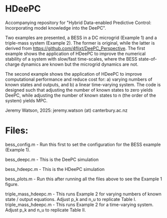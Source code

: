 # HDeePC
Accompanying repository for "Hybrid Data-enabled Predictive Control: Incorporating model knowledge into the DeePC".

Two examples are presented, a BESS in a DC microgrid (Example 1) and a triple-mass system (Example 2).
The former is original, while the latter is derived from https://github.com/4flixt/DeePC_Perspective. 
The first example shows the application of HDeePC to improve the numerical stability of a system with slow/fast time-scales,
where the BESS state-of-charge dynamics are known but the microgrid dynamics are not. 

The second example shows the application of HDeePC to improve computational performance and reduce cost for: 
a) varying numbers of known states and outputs, and b) a linear time-varying system. 
The code is designed such that adjusting the number of known states to zero yields DeePC, while adjusting the number of known states to n (the order of the system) yields MPC.

Jeremy Watson, 2025: jeremy.watson (at) canterbury.ac.nz

# Files:
bess_config.m -  Run this first to set the configuration for the BESS example (Example 1).

bess_deepc.m  -  This is the DeePC simulation

bess_hdeepc.m -  This is the HDeePC simulation

bess_plots.m  -  Run this after running all the files above to see the Example 1 figure. 

triple_mass_hdeepc.m - This runs Example 2 for varying numbers of known state / output equations. Adjust p_k and n_u to replicate Table I. 
triple_mass_hdeepc.m - This runs Example 2 for a time-varying system. Adjust p_k and n_u to replicate Table II. 
